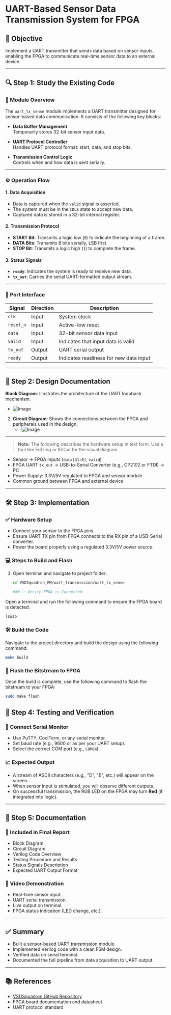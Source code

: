 # UART-Based Sensor Data Transmission System for FPGA

## 📌 Objective

Implement a UART transmitter that sends data based on sensor inputs, enabling the FPGA to communicate real-time sensor data to an external device.

---

## 🔍 Step 1: Study the Existing Code

### 📁 Module Overview

The `uart_tx_sense` module implements a UART transmitter designed for sensor-based data communication. It consists of the following key blocks:

- **Data Buffer Management**  
  Temporarily stores 32-bit sensor input data.

- **UART Protocol Controller**  
  Handles UART protocol format: start, data, and stop bits.

- **Transmission Control Logic**  
  Controls when and how data is sent serially.

---

### ⚙️ Operation Flow

#### 1. Data Acquisition

- Data is captured when the `valid` signal is asserted.
- The system must be in the `IDLE` state to accept new data.
- Captured data is stored in a 32-bit internal register.

#### 2. Transmission Protocol

- **START Bit**: Transmits a logic low (`0`) to indicate the beginning of a frame.
- **DATA Bits**: Transmits 8 bits serially, LSB first.
- **STOP Bit**: Transmits a logic high (`1`) to complete the frame.

#### 3. Status Signals

- **`ready`**: Indicates the system is ready to receive new data.
- **`tx_out`**: Carries the serial UART-formatted output stream.

---

### 🔌 Port Interface

| Signal    | Direction | Description                                 |
|-----------|-----------|---------------------------------------------|
| `clk`     | Input     | System clock                                |
| `reset_n` | Input     | Active-low reset                            |
| `data`    | Input     | 32-bit sensor data input                    |
| `valid`   | Input     | Indicates that input data is valid          |
| `tx_out`  | Output    | UART serial output                          |
| `ready`   | Output    | Indicates readiness for new data input      |

---

## 🧠 Step 2: Design Documentation


 **Block Diagram**: Illustrates the architecture of the UART loopback mechanism.
   - ![Image](https://github.com/Sudheeksha-Sahyadri-ECE/VSDSquadron_FPGA/blob/main/task%204/blockdiagram.jpg?raw=true)
2. **Circuit Diagram**: Shows the connections between the FPGA and peripherals used in the design.
   - !![Image](https://github.com/Sudheeksha-Sahyadri-ECE/VSDSquadron_FPGA/blob/main/task%204/circuitdiagram.jpg?raw=true)
---




> **Note:** The following describes the hardware setup in text form. Use a tool like Fritzing or KiCad for the visual diagram.

- Sensor → FPGA Inputs (`data[31:0]`, `valid`)
- FPGA UART `tx_out` → USB-to-Serial Converter (e.g., CP2102 or FTDI) → PC
- Power Supply: 3.3V/5V regulated to FPGA and sensor module
- Common ground between FPGA and external device

---

## 🛠️ Step 3: Implementation

### ✅ Hardware Setup

- Connect your sensor to the FPGA pins.
- Ensure UART TX pin from FPGA connects to the RX pin of a USB-Serial converter.
- Power the board properly using a regulated 3.3V/5V power source.

### 💻 Steps to Build and Flash

1. Open terminal and navigate to project folder:
   ```bash
   cd VSDSquadron_FM/uart_transmission/uart_tx_sense

   ### ✅ Verify FPGA is Connected

Open a terminal and run the following command to ensure the FPGA board is detected:

```bash
lsusb
```
### 🛠️ Build the Code

Navigate to the project directory and build the design using the following command:

```bash
make build
```
### 🔁 Flash the Bitstream to FPGA

Once the build is complete, use the following command to flash the bitstream to your FPGA:

```bash
sudo make flash
```
## 🧪 Step 4: Testing and Verification

### 🔌 Connect Serial Monitor

- Use PuTTY, CoolTerm, or any serial monitor.
- Set baud rate (e.g., 9600 or as per your UART setup).
- Select the correct COM port (e.g., `COM64`).

### 📈 Expected Output

- A stream of ASCII characters (e.g., "D", "E", etc.) will appear on the screen.
- When sensor input is stimulated, you will observe different outputs.
- On successful transmission, the RGB LED on the FPGA may turn **Red** (if integrated into logic).

---

## 📝 Step 5: Documentation

### 📄 Included in Final Report

- Block Diagram
- Circuit Diagram
- Verilog Code Overview
- Testing Procedure and Results
- Status Signals Description
- Expected UART Output Format

### 🎥 Video Demonstration


- Real-time sensor input.
- UART serial transmission.
- Live output on terminal.
- FPGA status indication (LED change, etc.).

---

## ✅ Summary

- Built a sensor-based UART transmission module.
- Implemented Verilog code with a clean FSM design.
- Verified data on serial terminal.
- Documented the full pipeline from data acquisition to UART output.

---

## 📚 References

- [VSDSquadron GitHub Repository](https://github.com)
- FPGA board documentation and datasheet
- UART protocol standard


